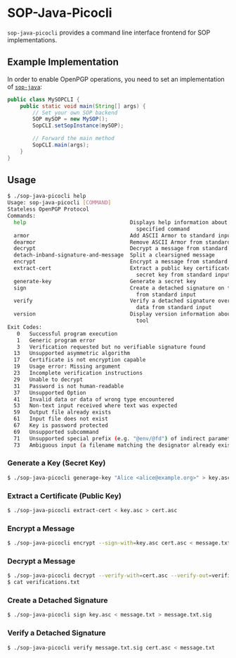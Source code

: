 # SOP-Java-Picocli

`sop-java-picocli` provides a command line interface frontend for SOP implementations.

## Example Implementation
In order to enable OpenPGP operations, you need to set an implementation of [`sop-java`](sop-java.html):
```java
public class MySOPCLI {
    public static void main(String[] args) {
        // Set your own SOP backend
        SOP mySOP = new MySOP();
        SopCLI.setSopInstance(mySOP);

        // Forward the main method
        SopCLI.main(args);
    }
}
```

## Usage
```bash
$ ./sop-java-picocli help
Usage: sop-java-picocli [COMMAND]
Stateless OpenPGP Protocol
Commands:
  help                                 Displays help information about the
                                         specified command
  armor                                Add ASCII Armor to standard input
  dearmor                              Remove ASCII Armor from standard input
  decrypt                              Decrypt a message from standard input
  detach-inband-signature-and-message  Split a clearsigned message
  encrypt                              Encrypt a message from standard input
  extract-cert                         Extract a public key certificate from a
                                         secret key from standard input
  generate-key                         Generate a secret key
  sign                                 Create a detached signature on the data
                                         from standard input
  verify                               Verify a detached signature over the
                                         data from standard input
  version                              Display version information about the
                                         tool
Exit Codes:
   0   Successful program execution
   1   Generic program error
   3   Verification requested but no verifiable signature found
  13   Unsupported asymmetric algorithm
  17   Certificate is not encryption capable
  19   Usage error: Missing argument
  23   Incomplete verification instructions
  29   Unable to decrypt
  31   Password is not human-readable
  37   Unsupported Option
  41   Invalid data or data of wrong type encountered
  53   Non-text input received where text was expected
  59   Output file already exists
  61   Input file does not exist
  67   Key is password protected
  69   Unsupported subcommand
  71   Unsupported special prefix (e.g. "@env/@fd") of indirect parameter
  73   Ambiguous input (a filename matching the designator already exists)
```

### Generate a Key (Secret Key)
```bash
$ ./sop-java-picocli generage-key "Alice <alice@example.org>" > key.asc
```

### Extract a Certificate (Public Key)
```bash
$ ./sop-java-picocli extract-cert < key.asc > cert.asc
```

### Encrypt a Message
```bash
$ ./sop-java-picocli encrypt --sign-with=key.asc cert.asc < message.txt > message.asc
```

### Decrypt a Message
```bash
$ ./sop-java-picocli decrypt --verify-with=cert.asc --verify-out=verifications.txt key.asc < message.asc > message.txt
$ cat verifications.txt
```

### Create a Detached Signature
```bash
$ ./sop-java-picocli sign key.asc < message.txt > message.txt.sig
```

### Verify a Detached Signature
```bash
$ ./sop-java-picocli verify message.txt.sig cert.asc < message.txt
```
